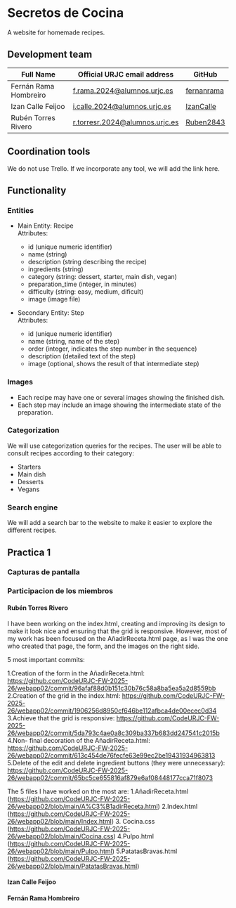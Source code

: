 # Secretos de Cocina

A website for homemade recipes.


## Development team

| Full Name         | Official URJC email address                | GitHub      |
|-------------------------|------------------------------------------|-------------|
| Fernán Rama Hombreiro   | f.rama.2024@alumnos.urjc.es              | [fernanrama](https://github.com/fernanrama) |
| Izan Calle Feijoo       | i.calle.2024@alumnos.urjc.es             | [IzanCalle](https://github.com/IzanCalle)   |
| Rubén Torres Rivero     | r.torresr.2024@alumnos.urjc.es           | [Ruben2843](https://github.com/Ruben2843)   |



## Coordination tools

We do not use Trello.
If we incorporate any tool, we will add the link here.


## Functionality

###  Entities

- Main Entity: Recipe  
  Attributes:  
  - id (unique numeric identifier)  
  - name (string)
  - description (string describing the recipe)
  - ingredients (string)
  - category (string: dessert, starter, main dish, vegan)  
  - preparation_time (integer, in minutes)  
  - difficulty (string: easy, medium, dificult)
  - image (image file)

- Secondary Entity: Step  
  Attributes:  
  - id (unique numeric identifier) 
  - name (string, name of the step) 
  - order (integer, indicates the step number in the sequence)
  - description (detailed text of the step)  
  - image (optional, shows the result of that intermediate step)



### Images

- Each recipe may have one or several images showing the finished dish.
- Each step may include an image showing the intermediate state of the preparation.

### Categorization
We will use categorization queries for the recipes.
The user will be able to consult recipes according to their category:

- Starters 
- Main dish  
- Desserts  
- Vegans

### Search engine  
We will add a search bar to the website to make it easier to explore the different recipes.

## Practica 1

### Capturas de pantalla

### Participacion de los miembros

#### Rubén Torres Rivero

I have been working on the index.html, creating and improving its design to make it look nice and ensuring that the grid is responsive.
However, most of my work has been focused on the AñadirReceta.html page, as I was the one who created that page, the form, and the images on the right side.

5 most important commits:

  1.Creation of the form in the AñadirReceta.html: https://github.com/CodeURJC-FW-2025-26/webapp02/commit/96afaf88d0b151c30b76c58a8ba5ea5a2d8559bb
  2.Creation of the grid in the index.html: https://github.com/CodeURJC-FW-2025-26/webapp02/commit/1906256d8950cf646be112afbca4de00ecec0d34
  3.Achieve that the grid is responsive: https://github.com/CodeURJC-FW-2025-26/webapp02/commit/5da793c4ae0a8c309ba337b683dd247541c2015b
  4.Non- final decoration of the AñadirReceta.html: https://github.com/CodeURJC-FW-2025-26/webapp02/commit/613c454de76fecfe63e99ec2be19431934963813
  5.Delete of the edit and delete ingredient buttons (they were unnecessary): https://github.com/CodeURJC-FW-2025-26/webapp02/commit/65bc5ce655816af879e6af08448177cca71f8073

The 5 files I have worked on the most are:
  1.AñadirReceta.html (https://github.com/CodeURJC-FW-2025-26/webapp02/blob/main/A%C3%B1adirReceta.html)
  2.Index.html (https://github.com/CodeURJC-FW-2025-26/webapp02/blob/main/Index.html)
  3. Cocina.css (https://github.com/CodeURJC-FW-2025-26/webapp02/blob/main/Cocina.css)
  4.Pulpo.html (https://github.com/CodeURJC-FW-2025-26/webapp02/blob/main/Pulpo.html)
  5.PatatasBravas.html (https://github.com/CodeURJC-FW-2025-26/webapp02/blob/main/PatatasBravas.html)

#### Izan Calle Feijoo


#### Fernán Rama Hombreiro

